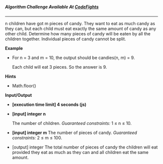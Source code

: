 

##### Algorithm Challenge Available At [CodeFights](https://codefights.com/arcade/intro/level-9/AACpNbZANCkhHWNs3)
---
n children have got m pieces of candy. They want to eat as much candy as they can, but each child must eat exactly the same amount of candy as any other child. Determine how many pieces of candy will be eaten by all the children together. Individual pieces of candy cannot be split.

**Example**

-   For n = 3 and m = 10, the output should be
candies(n, m) = 9.

    Each child will eat 3 pieces. So the answer is 9.

**Hints**
-   Math.floor()

**Input/Output**

-   **[execution time limit] 4 seconds (js)**

-   **[input] integer n**

    The number of children.
    *Guaranteed constraints:* 1 ≤ n ≤ 10.

-   **[input] integer m**
    The number of pieces of candy.
    *Guaranteed constraints:* 2 ≤ m ≤ 100.
    
-   [output] integer 
    The total number of pieces of candy the children will eat provided they eat as much as they can and all children eat the same amount.